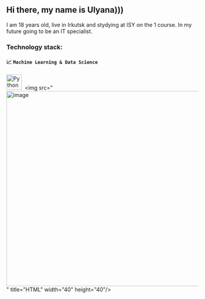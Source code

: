 ## Hi there, my name is Ulyana)))
<span  alight="start"> I am 18 years old, live in Irkutsk and stydying at ISY on the 1 course. In my future going to be an IT specialist.</span>
### Technology stack:

#### 📈 `Machine Learning & Data Science`
<img src="https://cdn.jsdelivr.net/gh/devicons/devicon/icons/python/python-original.svg" title="Python" width="40" height="40"/>&nbsp; 
<img src="<img width="512" height="512" alt="image" src="https://github.com/user-attachments/assets/17094877-f42d-4506-acc8-5a4c946c1ab6" />" title="HTML" width="40" height="40"/>&nbsp; 


